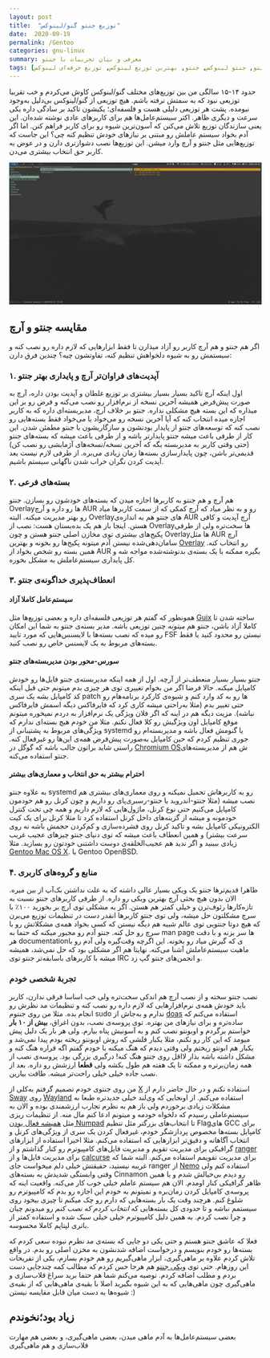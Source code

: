 ```yaml
---
layout: post
title:  "توزیع جنتو گنو/لینوکس"
date:  2020-09-19
permalink: /Gentoo
categories: gnu-linux
summary: معرفی و بیان تجربیات با جنتو
tags: [توزیع جنتو, جنتو لینوکس, جنتو, بهترین توزیع لینوکس, توزیع حرفه‌ای لینوکس]
---
```


حدود ۱۴-۱۵ سالگی من بین توزیع‌های مختلف گنو/لینوکس کاوش می‌کردم و خب تقربیا توزیعی نبود که به سمتش نرفته باشم. هیچ توزیعی از گنو/لینوکس بی‌دلیل به‌وجود نیومده. پشت هر توزیعی دلیلی هست و فلسفه‌ای؛ یکیشون تاکید بر سادگی داره یکی سرعت و دیگری ظاهر. اکثر سیستم‌عامل‌ها هم برای کاربرهای عادی نوشته شده‌ان. این یعنی سازندگان توزیع تلاش می‌کنن که آسون‌ترین شیوه رو برای کاربر فراهم کنن. اما اگر آدم بخواد سیستم عاملش رو مبتنی بر نیازهای خودش تنظیم کنه چی؟ این جاست که توزیع‌هایی مثل جنتو و آرچ وارد میشن. این توزیع‌ها نصب دشوارتری دارن و در عوض به کاربر حق انتخاب بیشتری می‌دن.

![Sway on Gentoo](https://raw.githubusercontent.com/niyumard/khoone/master/img/image.png)

## مقایسه جنتو و آرچ
اگر هم جنتو و هم آرچ کاربر رو آزاد میذارن تا فقط ابزارهایی که لازم داره رو نصب کنه و سیستمش رو به شیوه دلخواهش تنظیم کنه، تفاوتشون چیه؟ چندین فرق دارن:

### ۱. آپدیت‌های فراوان‌تر آرچ و پایداری بهتر جنتو
اول اینکه آرچ تاکید بسیار بسیار بیشتری بر توزیع غلطان و آپدیت بودن داره، آرچ به صورت پیش‌فرض همیشه آخرین نسخه از نرم‌افزار رو نصب می‌کنه و فرض رو بر این میذاره که این بسته هیچ مشکلی نداره. جنتو بر خلاف آرچ، مدیربسته‌ای داره که به کاربر اجازه میده انتخاب کنه که آیا آخرین نسخه رو می‌خواد یا می‌خواد فقط بسته‌هایی رو نصب کنه که توسعه‌های جنتو از پایدار بودنشون و سازگاریشون با جنتو مطمئن شدن. این کار از طرفی باعث میشه جنتو پایدارتر باشه و از طرفی باعث میشه که بسته‌های جنتو (حتی وقتی کاربر به مدیربسته بگه که آخرین نسخه/نسخه‌های آژمایشی رو نصب کن) قدیمی‌تر باشن، چون پایدارسازی بسته‌ها زمان زیادی می‌بره. از طرفی لازم نیست بعد آپدیت کردن نگران خراب شدن ناگهانی سیستم باشیم.

### ۲. بسته‌های فرعی
هم آرچ و هم جنتو به کاربرها اجازه میدن که بسته‌های خودشون رو بسازن. جنتو Overlayها رو داره و آرچ AUR رو و به نظر میاد که آرچ کمکی که از سمت کاربرها میاد رو بهتر مدیریت میکنه. البته Overlayهای جنتو هم به اندازه‌ی AUR آرچ آپدیت و کافی هستن. اینجا باز هم یک بده‌بستان هست: نصب از Overlayها سخت‌تره ولی از طرفی پکیج‌های بیشتری توی مخازن اصلی جنتو هستن و چون Overlayها مثل AUR آرچ سامان‌دهی‌شده نیستن آدم میتونه پکیج‌ها رو بخونه و بهترین [Overlay](https://gpo.zugaina.org) رو انتخاب کنه. همین بسته رو شخص بخواد از AUR بگیره ممکنه با یک بسته‌ی بدنوشته‌شده مواجه شه و کل پایداری سیستم‌عاملش به مشکل بخوره.

### ۳. انعطاف‌پذیری خداگونه‌ی جنتو
#### سیستم‌عامل کاملا آزاد
همونطور که گفتم هر توزیعی فلسفه‌ای داره و بعضی توزیع‌ها مثل [Guix](https://guix.gnu.org/) ساخته شدن تا کاملا آزاد باشن، جنتو هم *میتونه* چنین توزیعی باشه. مدیر بسته‌ی جنتو به شما این امکان رو میده که نصب بسته‌ها با لایسنس‌هایی که مورد تایید FSF نیستن رو محدود کنید یا فقط بسته‌های مربوط به یک لایسنس خاص رو نصب کنید.

#### سورس-محور بودن مدیربسته‌های جنتو
جنتو بسیار بسیار منعطف‌تر از آرچه. اول از همه اینکه مدیربسته‌ی جنتو فایل‌ها رو خودش کامپایل میکنه. حالا فرضا اگر من بخوام تغییری توی هر چیزی بدم میتونم حتی قبل اینکه کد کامپایل بشه یک سری patch ها رو به کد وارد کنم و شیوه‌ی کارکرد برنامه‌هام رو حتی تغییر بدم (مثلا به‌راحتی میشه کاری کرد که فایرفاکس دیگه اسمش فایرفاکس نباشه).
مزیت دیگه هم در اینه که اگر فلان ویژگی یک نرم‌افزار به دردم نمیخوره میتونم موقع کامپایل اون ویژگیش رو کلا فعال نکنم. مثلا من خودم هیچ بسته‌ای ندارم که ویژگی‌های مربوط به پشتیبانی از systemd یا گنومش فعال باشه و مدیربسته‌ام رو جوری تنظیم کردم که حین کامپایل به‌صورت پیش‌فرض همه‌ی این‌ها رو غیرفعال کنه.
راستی شاید براتون جالب باشه که گوگل در [Chromium OS](https://www.chromium.org/chromium-os/packages/portage)ش هم از مدیربسته‌های جنتو استفاده می‌کنه.

#### احترام بیشتر به حق انتخاب و معماری‌های بیشتر
 به علاوه جنتو systemd رو به کاربرهاش تحمیل نمیکنه و روی معماری‌های بیشتری هم نصب میشه (مثلا جنتو-اندروید یا جنتو-رسبری‌پای رو داریم و چون کرنل رو هم خودمون کامپایل می‌کنیم حتی نوع کرنل، ماژول‌هایی که لازم داریم و همه چی تحت کنترل خودمونه و میشه از گزینه‌های داخل کرنل استفاده کرد تا مثلا کرنل برای یک کیت الکترونیکی کامپایل بشه و تاکید کرنل روی فشرده‌سازی و کم‌کردن حجمش باشه نه روی سرعت بیشتر) و همین انعطاف باعث میشه که توی دنیای جنتو چیزهای عجیب غریب زیادی ببینید و اگر ندید هم عجیب‌الخلقه‌ی دوست داشتنی خودتون رو بسازید. مثلا [Gentoo Mac OS X](https://en.wikipedia.org/wiki/Portage_\(software\)#Gentoo/Alt). یا  Gentoo OpenBSD.
 
 
### ۴. منابع و گروه‌های کاربری
ظاهرا قدیم‌ترها جنتو یک ویکی بسیار عالی داشته که به علت نداشتن بک‌آپ از بین میره. الان بدون هیچ بحثی آرچ بهترین ویکی رو داره. از طرفی کاربرهای جنتو نسبت به تازه‌کارها رئوف‌ترن و خیلی کمتر هم هستن. اگر به مشکلی توی آرچ بر بخورید ۱۰۰٪ با سرچ مشکلتون حل میشه، ولی توی جنتو کاربرها انقدر دست در تنظیمات توزیع می‌برن که هیچ دوتا جنتویی توی عالم شبیه هم دیگه نیستن که کسی بخواد همه‌ی مشکلاتش رو با سرچ رو حل کنه. جنتو آدم رو مجبور میکنه که حتما به man page ها سر بزنه و با دقت هر documentationی که گیرش میاد رو بخونه. این اگرچه وقت‌گیره ولی آدم رو با ماهیت سیستم‌عاملش آشنا می‌کنه. نهایتا هم اگر مشکلی بود که حل نمی‌شد، همیشه میشه با کاربرهای باسابقه‌تر جنتو توی IRC و انجمن‌های جنتو گپ زد.

### تجربهٔ شخصی خودم

نصب جنتو سخته و از نصب آرچ هم اندکی سخت‌تره ولی خب اساسا فرقی ندارن، کاربر باید خودش همه‌ی نرم‌افزارهایی که لازم داره رو نصب کنه و تنظیمات مد نظرش رو انجام بده. مثلا من روی جنتوم sudo ندارم و به‌جاش از [doas](https://man.openbsd.org/doas) استفاده می‌کنم که ساده‌تره و برای نیازهای من بهتره.
توی پروسه‌ی نصب، بدون اغراق، **بیش از ۱۰ بار** خواستم برگردم و اوبونتو نصب کنم و به آسونیش پناه بیارم. ولی هر بار یک دلیل پیش میومد که این کار رو نکنم، مثلا یکبار فلشی که روش اوبونتو ریخته بودم پیدا نمی‌شد و یکبار هم ابونتو ریختم ولی وقتی دیدم که هنگ میکنه با خودم گفتم اگه قراره هنگ کنه و مشکل داشته باشه بذار لااقل روی جنتو هنگ کنه! درگیری بزرگی بود.
پروسه‌ی نصب از همه زمان‌برتره و ممکنه تا یک هفته هم طول بکشه ولی **قطعا** ارزشش رو داره. بعد از نصب جاده خیلی خیلی راحت‌تر میشه. طاقت بیارین.

من روی جنتوی خودم تصمیم گرفتم به‌کلی از [X](https://www.x.org) استفاده نکنم و در حال حاضر دارم از [Sway](https://swaywm.org/) روی [Wayland](https://wayland.freedesktop.org/) استفاده می‌کنم. از اونجایی که وی‌لند خیلی جدیدتره طبعا به مشکلات زیادی برخوردم ولی باز هم به نظرم تجارب ارزشمندی بوده و الان به سیستم‌عاملی رسیدم که دلخواه خودمه و میتونم ادعا کنم مال منه. از تنظیمات ریزی مثل [همیشه فعال بودن Numpad](https://unix.stackexchange.com/questions/98068/keep-numlock-always-on/607769#607769) تا انتخاب‌های بزرگتر مثل تنظیم Flagهای GCC برای کامپایل بسته‌ها مخصوص پردازشگر خودم، غیرفعال کردن یک سری از ویژگی‌های کرنل و انتخاب آگاهانه و دقیق‌تر ابزارهایی که استفاده می‌کنم.
مثلا اخیرا استفاده از ابزارهای گرافیکی برای مدیریت تقویم و مدیریت فایل‌های کامپیوترم رو کنار گذاشتم و از [ranger](https://github.com/ranger/ranger/) برای مدیریت فایل‌ها و از [calcurse](https://calcurse.org/) برای مدیریت تقویمم استفاده می‌کنم.
البته شما که غریبه نیستید، حقیقتش خیلی دلم میخواست جای ranger از [Nemo](https://github.com/linuxmint/nemo) استفاده کنم ولی وقتی وابستگی شدیدش به بسته‌های Cinnamon رو دیدم بی‌خیالش شدم و با همین ظاهر گرافیکی کنار اومدم.
الان هم سیستم عاملم خیلی خوب کار می‌کنه. واقعیت اینه که پروسه‌ی کامپایل کردن زمان‌بره و نمیتونم به خودم این اجازه رو بدم که کامپیوترم رو شلوغ کنم. هرچند وقت یک بار بسته‌هایی که دارم رو چک میکنم تا چیزی بیخود روی سیستمم نباشه و تا حدودی کل بسته‌هایی که *انتخاب کردم که نصب کنم* رو میدونم چیان و چرا نصب کردم. به همین دلیل کامپیوترم خیلی خیلی سبک شده و استفاده کمتر از باتری لپتاپم کاملا محسوسه.

فعلا که عاشق جنتو هستم و حتی یکی دو جایی که بسته‌ی مد نظرم نبوده سعی کردم که بسته‌ها رو خودم بنویسم و درخواست اضافه شدنشون به مخزن اصلی رو بدم. در واقع تلاش کردم علاوه بر ماهی‌گیری، ابزار ماهی‌گیریم رو هم خودم بسازم، یکی از تفریحات این روزهام. حتی توی [ویکی جنتو](https://wiki.gentoo.org/wiki/Main_Page) هم هرجا حس کردم که مطالب کمه چندجایی دست بردم و مطلب اضافه کردم. توصیه می‌کنم شما هم حتما برید سراغ قلاب‌سازی و ماهی‌گیری چون ماهی‌هایی که به این شیوه بگیرید اصلا با بقیه‌ی ماهی‌هایی که از بقیه‌ی شیوه‌ها به دست میان قابل مقایسه نیستن :) 

## زیاد بود؛نخوندم
بعضی سیستم‌عامل‌ها به آدم ماهی میدن، بعضی ماهی‌گیری، و بعضی هم مهارت قلاب‌سازی و هم ماهی‌گیری
